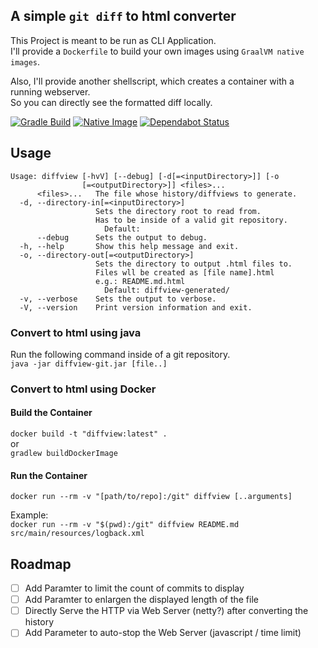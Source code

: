 ## A simple `git diff` to html converter

This Project is meant to be run as CLI Application.  
I'll provide a `Dockerfile` to build your own images using `GraalVM native images`.

Also, I'll provide another shellscript, which creates a container with a running webserver.  
So you can directly see the formatted diff locally.

[![Gradle Build](https://github.com/ottx96/diffview-git/actions/workflows/shadow-jar.yml/badge.svg)](https://github.com/ottx96/diffview-git/actions/workflows/shadow-jar.yml)
[![Native Image](https://github.com/ottx96/diffview-git/actions/workflows/native-image.yml/badge.svg)](https://github.com/ottx96/diffview-git/actions/workflows/native-image.yml)
[![Dependabot Status](https://api.dependabot.com/badges/status?host=github&repo=ottx96/diffview-git)](https://dependabot.com)


## Usage
```text
Usage: diffview [-hvV] [--debug] [-d[=<inputDirectory>]] [-o
                [=<outputDirectory>]] <files>...
      <files>...   The file whose history/diffviews to generate.
  -d, --directory-in[=<inputDirectory>]
                   Sets the directory root to read from.
                   Has to be inside of a valid git repository.
                     Default:
      --debug      Sets the output to debug.
  -h, --help       Show this help message and exit.
  -o, --directory-out[=<outputDirectory>]
                   Sets the directory to output .html files to.
                   Files wll be created as [file name].html
                   e.g.: README.md.html
                     Default: diffview-generated/
  -v, --verbose    Sets the output to verbose.
  -V, --version    Print version information and exit.
```

### Convert to html using java
Run the following command inside of a git repository.  
`java -jar diffview-git.jar [file..]`

### Convert to html using Docker

#### Build the Container
`docker build -t "diffview:latest" .`  
or  
`gradlew buildDockerImage`

#### Run the Container
`docker run --rm -v "[path/to/repo]:/git" diffview [..arguments]`

Example:    
`docker run --rm -v "$(pwd):/git" diffview README.md src/main/resources/logback.xml`

## Roadmap
- [ ] Add Paramter to limit the count of commits to display
- [ ] Add Paramter to enlargen the displayed length of the file
- [ ] Directly Serve the HTTP via Web Server (netty?) after converting the history
- [ ] Add Parameter to auto-stop the Web Server (javascript / time limit)
